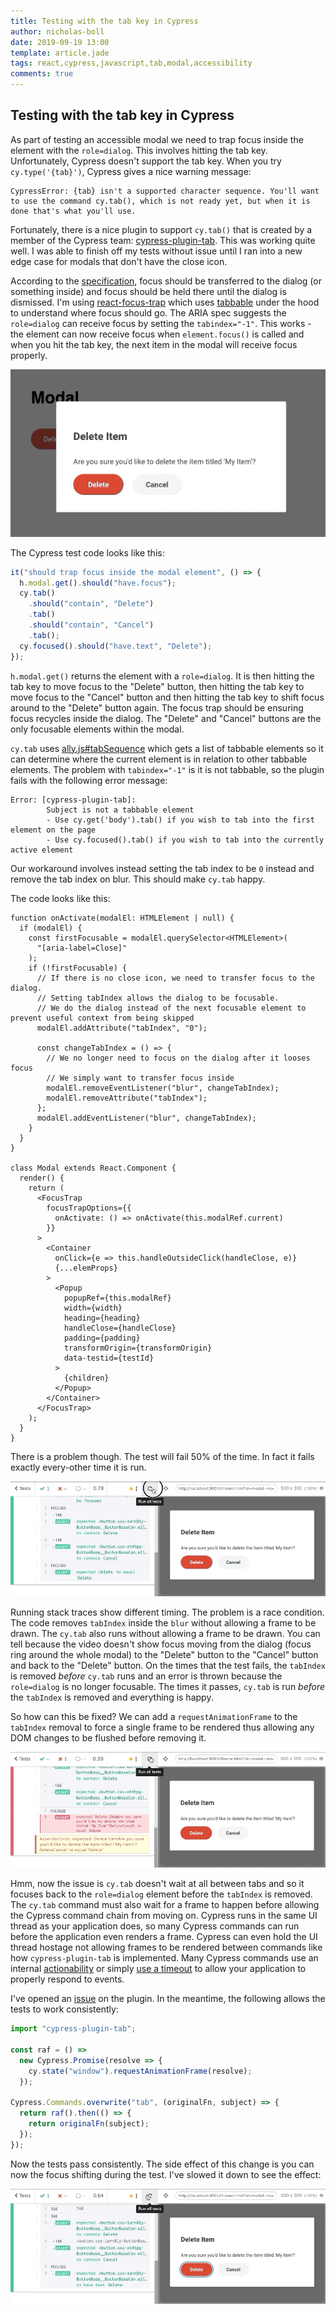 ```yaml
---
title: Testing with the tab key in Cypress
author: nicholas-boll
date: 2019-09-19 13:00
template: article.jade
tags: react,cypress,javascript,tab,modal,accessibility
comments: true
---
```


## Testing with the tab key in Cypress

As part of testing an accessible modal we need to trap focus inside the element with the `role=dialog`. This involves hitting the tab key. Unfortunately, Cypress doesn't support the tab key. When you try `cy.type('{tab}')`, Cypress gives a nice warning message:

```
CypressError: {tab} isn't a supported character sequence. You'll want to use the command cy.tab(), which is not ready yet, but when it is done that's what you'll use.
```

Fortunately, there is a nice plugin to support `cy.tab()` that is created by a member of the Cypress team: [cypress-plugin-tab](https://github.com/Bkucera/cypress-plugin-tab). This was working quite well. I was able to finish off my tests without issue until I ran into a new edge case for modals that don't have the close icon.

According to the [specification](https://www.w3.org/WAI/GL/wiki/Using_ARIA_role%3Ddialog_to_implement_a_modal_dialog_box#Note_on_focus_management), focus should be transferred to the dialog (or something inside) and focus should be held there until the dialog is dismissed. I'm using [react-focus-trap](https://github.com/davidtheclark/focus-trap-react) which uses [tabbable](https://github.com/davidtheclark/tabbable) under the hood to understand where focus should go. The ARIA spec suggests the `role=dialog` can receive focus by setting the `tabindex="-1"`. This works - the element can now receive focus when `element.focus()` is called and when you hit the tab key, the next item in the modal will receive focus properly.

<img src="./img/modal-tabindex-1.gif" alt="Modal using tabindex=-1" loading="lazy" />

The Cypress test code looks like this:

```ts
it("should trap focus inside the modal element", () => {
  h.modal.get().should("have.focus");
  cy.tab()
    .should("contain", "Delete")
    .tab()
    .should("contain", "Cancel")
    .tab();
  cy.focused().should("have.text", "Delete");
});
```

`h.modal.get()` returns the element with a `role=dialog`. It is then hitting the tab key to move focus to the "Delete" button, then hitting the tab key to move focus to the "Cancel" button and then hitting the tab key to shift focus around to the "Delete" button again. The focus trap should be ensuring focus recycles inside the dialog. The "Delete" and "Cancel" buttons are the only focusable elements within the modal.

`cy.tab` uses [ally.js#tabSequence](https://allyjs.io/api/query/tabsequence.html) which gets a list of tabbable elements so it can determine where the current element is in relation to other tabbable elements. The problem with `tabindex="-1"` is it is not tabbable, so the plugin fails with the following error message:

```
Error: [cypress-plugin-tab]:
        Subject is not a tabbable element
        - Use cy.get('body').tab() if you wish to tab into the first element on the page
        - Use cy.focused().tab() if you wish to tab into the currently active element
```

Our workaround involves instead setting the tab index to be `0` instead and remove the tab index on blur. This should make `cy.tab` happy.

The code looks like this:

```tsx
function onActivate(modalEl: HTMLElement | null) {
  if (modalEl) {
    const firstFocusable = modalEl.querySelector<HTMLElement>(
      "[aria-label=Close]"
    );
    if (!firstFocusable) {
      // If there is no close icon, we need to transfer focus to the dialog.
      // Setting tabIndex allows the dialog to be focusable.
      // We do the dialog instead of the next focusable element to prevent useful context from being skipped
      modalEl.addAttribute("tabIndex", "0");

      const changeTabIndex = () => {
        // We no longer need to focus on the dialog after it looses focus
        // We simply want to transfer focus inside
        modalEl.removeEventListener("blur", changeTabIndex);
        modalEl.removeAttribute("tabIndex");
      };
      modalEl.addEventListener("blur", changeTabIndex);
    }
  }
}

class Modal extends React.Component {
  render() {
    return (
      <FocusTrap
        focusTrapOptions={{
          onActivate: () => onActivate(this.modalRef.current)
        }}
      >
        <Container
          onClick={e => this.handleOutsideClick(handleClose, e)}
          {...elemProps}
        >
          <Popup
            popupRef={this.modalRef}
            width={width}
            heading={heading}
            handleClose={handleClose}
            padding={padding}
            transformOrigin={transformOrigin}
            data-testid={testId}
          >
            {children}
          </Popup>
        </Container>
      </FocusTrap>
    );
  }
}
```

There is a problem though. The test will fail 50% of the time. In fact it fails exactly every-other time it is run.

<img src="./img/cypress-modal-tabindex-0.gif" alt="Modal using tabindex=0" loading="lazy" />

Running stack traces show different timing. The problem is a race condition. The code removes `tabIndex` inside the `blur` without allowing a frame to be drawn. The `cy.tab` also runs without allowing a frame to be drawn. You can tell because the video doesn't show focus moving from the dialog (focus ring around the whole modal) to the "Delete" button to the "Cancel" button and back to the "Delete" button. On the times that the test fails, the `tabIndex` is removed _before_ `cy.tab` runs and an error is thrown because the `role=dialog` is no longer focusable. The times it passes, `cy.tab` is run _before_ the `tabIndex` is removed and everything is happy.

So how can this be fixed? We can add a `requestAnimationFrame` to the `tabIndex` removal to force a single frame to be rendered thus allowing any DOM changes to be flushed before removing it.

<img src="./img/cypress-modal-tabindex-0-raf.gif" alt="Modal using tabindex=0 with requestAnimationFrame" loading="lazy" />

Hmm, now the issue is `cy.tab` doesn't wait at all between tabs and so it focuses back to the `role=dialog` element before the `tabIndex` is removed. The `cy.tab` command must also wait for a frame to happen before allowing the Cypress command chain from moving on. Cypress runs in the same UI thread as your application does, so many Cypress commands can run before the application even renders a frame. Cypress can even hold the UI thread hostage not allowing frames to be rendered between commands like how `cypress-plugin-tab` is implemented. Many Cypress commands use an internal [actionability](https://github.com/cypress-io/cypress/blob/73378fb191913e42a5bc7821b2540ac460df7048/packages/driver/src/cy/actionability.coffee) or simply [use a timeout](https://github.com/cypress-io/cypress/blob/a038e7f5d4c56d3efa844e745da40a3d917fefea/packages/driver/src/cy/commands/actions/type.js#L327) to allow your application to properly respond to events.

I've opened an [issue](https://github.com/Bkucera/cypress-plugin-tab/issues/4) on the plugin. In the meantime, the following allows the tests to work consistently:

```js
import "cypress-plugin-tab";

const raf = () =>
  new Cypress.Promise(resolve => {
    cy.state("window").requestAnimationFrame(resolve);
  });

Cypress.Commands.overwrite("tab", (originalFn, subject) => {
  return raf().then(() => {
    return originalFn(subject);
  });
});
```

Now the tests pass consistently. The side effect of this change is you can now the focus shifting during the test. I've slowed it down to see the effect:

<img src="./img/cypress-modal-working.gif" alt="Cypress Modal Working" loading="lazy" />
